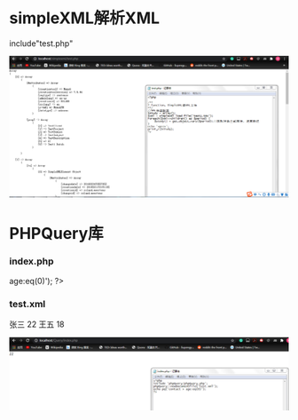# simpleXML解析XML

  include"test.php"
  
![image](https://github.com/Willhelmina/The-Principle-of-Database-II/blob/master/Lesson%2010/simplexml.PNG)

# PHPQuery库

### index.php

  <?php
include 'phpQuery/phpQuery.php'; 
phpQuery::newDocumentFile('test.xml'); 
echo pq('contact > age:eq(0)');
?>

### test.xml

  <?xml version="1.0" encoding="utf-8"?> 
  <root> 
  <contact> <name>张三</name> <age>22</age> </contact> <contact> <name>王五</name> <age>18</age> </contact> </root>

![image](https://github.com/Willhelmina/The-Principle-of-Database-II/blob/master/Lesson%2010/phpquery.PNG)
